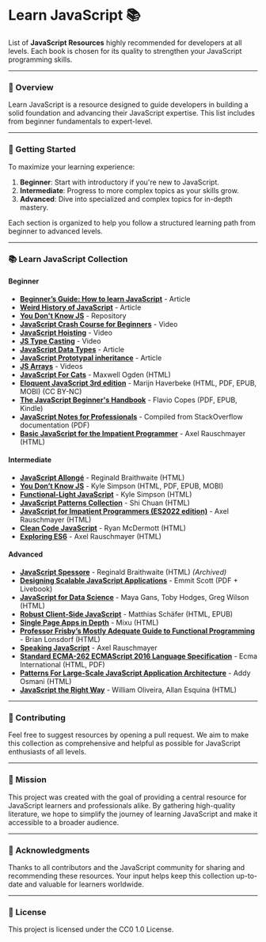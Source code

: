 # Learn JavaScript 📚

List of **JavaScript Resources** highly recommended for developers at all levels. Each book is chosen for its quality to strengthen your JavaScript programming skills.

---

### 📖 Overview

Learn JavaScript is a resource designed to guide developers in building a solid foundation and advancing their JavaScript expertise. This list includes from beginner fundamentals to expert-level.

---

### 🚀 Getting Started

To maximize your learning experience:

1. **Beginner**: Start with introductory if you're new to JavaScript.
2. **Intermediate**: Progress to more complex topics as your skills grow.
3. **Advanced**: Dive into specialized and complex topics for in-depth mastery.

Each section is organized to help you follow a structured learning path from beginner to advanced levels.

---

### 📚 Learn JavaScript Collection

#### Beginner
- **[Beginner’s Guide: How to learn JavaScript](https://www.freecodecamp.org/news/how-to-learn-javascript-effectively/)** - Article
- **[Weird History of JavaScript](https://dev.to/codediodeio/the-weird-history-of-javascript-2bnb)** - Article
- **[You Don't Know JS](https://github.com/getify/You-Dont-Know-JS)** - Repository
- **[JavaScript Crash Course for Beginners](https://www.youtube.com/watch?v=hdI2bqOjy3c&t=2s)** - Video
- **[JavaScript Hoisting](https://www.youtube.com/watch?v=EvfRXyKa_GI)** - Video
- **[JS Type Casting](https://www.youtube.com/watch?v=EvfRXyKa_GI)** - Video
- **[JavaScript Data Types](https://www.codeguage.com/courses/js/data-types)** - Article
- **[JavaScript Prototypal inheritance](https://javascript.info/prototype-inheritance)** - Article
- **[JS Arrays](https://www.youtube.com/watch?v=XYq9QpgAx8g)** - Videos
- **[JavaScript For Cats](http://jsforcats.com)** - Maxwell Ogden (HTML)
- **[Eloquent JavaScript 3rd edition](http://eloquentjavascript.net)** - Marijn Haverbeke (HTML, PDF, EPUB, MOBI) (CC BY-NC)
- **[The JavaScript Beginner's Handbook](https://flaviocopes.com/page/javascript-handbook/)** - Flavio Copes (PDF, EPUB, Kindle)
- **[JavaScript Notes for Professionals](https://goalkicker.com/JavaScriptBook/)** - Compiled from StackOverflow documentation (PDF)
- **[Basic JavaScript for the Impatient Programmer](http://www.2ality.com/2013/06/basic-javascript.html)** - Axel Rauschmayer (HTML)

#### Intermediate
- **[JavaScript Allongé](https://leanpub.com/javascript-allonge/read)** - Reginald Braithwaite (HTML)
- **[You Don’t Know JS](https://github.com/getify/You-Dont-Know-JS)** - Kyle Simpson (HTML, PDF, EPUB, MOBI)
- **[Functional-Light JavaScript](https://github.com/getify/Functional-Light-JS)** - Kyle Simpson (HTML)
- **[JavaScript Patterns Collection](http://shichuan.github.io/javascript-patterns/)** - Shi Chuan (HTML)
- **[JavaScript for Impatient Programmers (ES2022 edition)](https://exploringjs.com/impatient-js/)** - Axel Rauschmayer (HTML)
- **[Clean Code JavaScript](https://github.com/ryanmcdermott/clean-code-javascript)** - Ryan McDermott (HTML)
- **[Exploring ES6](http://exploringjs.com/es6/)** - Axel Rauschmayer (HTML)

#### Advanced
- **[JavaScript Spessore](https://web.archive.org/web/20160325064800/https://leanpub.com/javascript-spessore/read)** - Reginald Braithwaite (HTML) *(Archived)*
- **[Designing Scalable JavaScript Applications](https://www.manning.com/books/designing-scalable-javascript-applications)** - Emmit Scott (PDF + Livebook)
- **[JavaScript for Data Science](https://third-bit.com/js4ds/)** - Maya Gans, Toby Hodges, Greg Wilson (HTML)
- **[Robust Client-Side JavaScript](https://molily.de/robust-javascript/)** - Matthias Schäfer (HTML, EPUB)
- **[Single Page Apps in Depth](http://singlepageappbook.com)** - Mixu (HTML)
- **[Professor Frisby’s Mostly Adequate Guide to Functional Programming](https://mostly-adequate.gitbooks.io/mostly-adequate-guide/content/)** - Brian Lonsdorf (HTML)
- **[Speaking JavaScript](https://exploringjs.com/es5/)** - Axel Rauschmayer
- **[Standard ECMA-262 ECMAScript 2016 Language Specification](https://www.ecma-international.org/publications/standards/Ecma-262.htm)** - Ecma International (HTML, PDF)
- **[Patterns For Large-Scale JavaScript Application Architecture](http://addyosmani.com/largescalejavascript/)** - Addy Osmani (HTML)
- **[JavaScript the Right Way](https://github.com/braziljs/js-the-right-way)** - William Oliveira, Allan Esquina (HTML)

---

### 🤝 Contributing

Feel free to suggest resources by opening a pull request. We aim to make this collection as comprehensive and helpful as possible for JavaScript enthusiasts of all levels.

---

### 🎯 Mission

This project was created with the goal of providing a central resource for JavaScript learners and professionals alike. By gathering high-quality literature, we hope to simplify the journey of learning JavaScript and make it accessible to a broader audience.

---

### 🙏 Acknowledgments

Thanks to all contributors and the JavaScript community for sharing and recommending these resources. Your input helps keep this collection up-to-date and valuable for learners worldwide.

---

### 📜 License

This project is licensed under the CC0 1.0 License.

